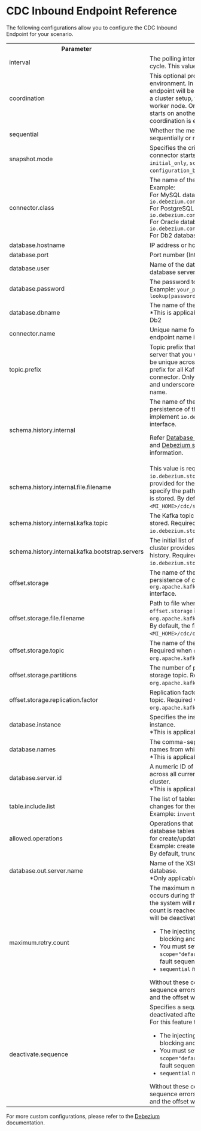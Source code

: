 # CDC Inbound Endpoint Reference

The following configurations allow you to configure the CDC Inbound Endpoint for your scenario. 

<table>
  <tr>
    <th>Parameter</th>
    <th>Description</th>
    <th>Required</th>
    <th>Default Value</th>
  </tr>
  <tr>
    <td>interval</td>
    <td>The polling interval for the inbound endpoint to execute each cycle. This value is set in milliseconds.</td>
    <td>Yes</td>
    <td>-</td>
  </tr>
  <tr>
    <td>coordination</td>
    <td>This optional property is only applicable in a cluster environment. In a clustered environment, an inbound endpoint will be executed in all worker nodes. If set to <code>true</code> in a cluster setup, this will run the inbound only in a single worker node. Once the running worker is down, the inbound starts on another available worker in the cluster. By default, coordination is enabled.</td>
    <td>Yes</td>
    <td>true</td>
  </tr>
  <tr>
    <td>sequential</td>
    <td>Whether the messages need to be polled and injected sequentially or not. By default, this is set to <code>true</code>.</td>
    <td>Yes</td>
    <td>true</td>
  </tr>
  <tr>
    <td>snapshot.mode</td>
    <td>Specifies the criteria for running a snapshot when the connector starts. Possible values are: <code>always</code>, <code>initial</code>, <code>initial_only</code>, <code>schema_only</code>, <code>no_data</code>, <code>recovery</code>, <code>when_needed</code>, <code>configuration_based</code>, and <code>custom</code>.</td>
    <td>Yes</td>
    <td>initial</td>
  </tr>
  <tr>
    <td>connector.class</td>
    <td>The name of the Java class for the connector.<br>
Example: <br>
For MySQL database, <code>io.debezium.connector.mysql.MySqlConnector</code><br>
For PostgreSQL database, <code>io.debezium.connector.postgresql.PostgresConnector</code><br>
For Oracle database, <code>io.debezium.connector.oracle.OracleConnector</code><br>
For Db2 database, <code>io.debezium.connector.db2.Db2Connector</code></td>
    <td>Yes</td>
    <td>-</td>
  </tr>
  <tr>
    <td>database.hostname</td>
    <td>IP address or hostname of the database server</td>
    <td>Yes</td>
    <td>-</td>
  </tr>
  <tr>
    <td>database.port</td>
    <td>Port number (Integer) of the database server</td>
    <td>Yes</td>
    <td>-</td>
  </tr>
  <tr>
    <td>database.user</td>
    <td>Name of the database user to use when connecting to the database server.</td>
    <td>Yes</td>
    <td>-</td>
  </tr>
  <tr>
    <td>database.password</td>
    <td>The password to connect to the database.<br>
Example: <code><parameter name="database.password">your_password</parameter></code> or <code><parameter name="database.password">{wso2:vault-lookup(password_alias')}</parameter></code></td>
    <td>Yes</td>
    <td>-</td>
  </tr>
  <tr>
    <td>database.dbname</td>
    <td>The name of the database that needs to be listened to.<br>
*This is applicable only for MySQL, Postgres, Oracle, and Db2</td>
    <td>Yes</td>
    <td>-</td>
  </tr>
  <tr>
    <td>connector.name</td>
    <td>Unique name for the connector. If not present, the inbound endpoint name is considered as the connector name. </td>
    <td>No</td>
    <td>-</td>
  </tr>
  <tr>
    <td>topic.prefix</td>
    <td>Topic prefix that provides a namespace for the database server that you want Debezium to capture. The prefix should be unique across all other connectors since it is used as the prefix for all Kafka topic names that receive records from this connector. Only alphanumeric characters, hyphens, dots, and underscores must be used in the database server logical name.</td>
    <td>No</td>
    <td>-</td>
  </tr>
  <tr>
    <td>schema.history.internal</td>
    <td>The name of the Java class that is responsible for the persistence of the database schema history. It must implement <code>io.debezium.relational.history.SchemaHistory</code> interface.<br>

Refer <a href="https://debezium.io/documentation/reference/stable/development/engine.html#database-history-properties">Database schema history properties</a> documentation and <a href="https://debezium.io/documentation/reference/stable/operations/debezium-server.html#debezium-source-configuration-properties">Debezium source configuration</a> documentation for more information.</td>
    <td>No</td>
    <td><code>io.debezium.storage.file.history.FileSchemaHistory</code></td>
  </tr>
  <tr>
    <td>schema.history.internal.file.filename</td>
    <td>This value is required only if <code>io.debezium.storage.file.history.FileSchemaHistory</code> was provided for the <code>schema.history.internal</code> value. You need to specify the path to a file where the database schema history is stored.
By default, the file will be stored in the <code>&lt;MI_HOME&gt;/cdc/schemaHistory</code> directory.</td>
    <td>No</td>
    <td>-</td>
  </tr>
  <tr>
    <td>schema.history.internal.kafka.topic</td>
    <td>The Kafka topic where the database schema history is stored.
Required when <code>schema.history.internal</code> is set to the <code>io.debezium.storage.kafka.history.KafkaSchemaHistory</code>.</td>
    <td>No</td>
    <td>-</td>
  </tr>
  <tr>
    <td>schema.history.internal.kafka.bootstrap.servers</td>
    <td>The initial list of Kafka cluster servers to connect to. The cluster provides the topic to store the database schema history.
Required when <code>schema.history.internal</code> is set to the <code>io.debezium.storage.kafka.history.KafkaSchemaHistory</code>.</td>
    <td>No</td>
    <td>-</td>
  </tr>
  <tr>
    <td>offset.storage</td>
    <td>The name of the Java class that is responsible for the persistence of connector offsets. It must implement <code>org.apache.kafka.connect.storage.OffsetBackingStore</code> interface.</td>
    <td>No</td>
    <td><code>org.apache.kafka.connect.storage.FileOffsetBackingStore</code></td>
  </tr>
  <tr>
    <td>offset.storage.file.filename</td>
    <td>Path to file where offsets are to be stored. Required when <code>offset.storage</code> is set to the <code>org.apache.kafka.connect.storage.FileOffsetBackingStore</code>.
By default, the file will be stored in the <code>&lt;MI_HOME&gt;/cdc/offsetStorage</code> directory.</td>
    <td>No</td>
    <td>-</td>
  </tr>
  <tr>
    <td>offset.storage.topic</td>
    <td>The name of the Kafka topic where offsets are to be stored. Required when <code>offset.storage</code> is set to the <code>org.apache.kafka.connect.storage.KafkaOffsetBackingStore</code>.</td>
    <td>No</td>
    <td>-</td>
  </tr>
  <tr>
    <td>offset.storage.partitions</td>
    <td>The number of partitions used when creating the offset storage topic. Required when <code>offset.storage</code> is set to the <code>org.apache.kafka.connect.storage.KafkaOffsetBackingStore</code>.</td>
    <td>No</td>
    <td>-</td>
  </tr>
  <tr>
    <td>offset.storage.replication.factor</td>
    <td>Replication factor used when creating the offset storage topic. Required when <code>offset.storage</code> is set to the <code>org.apache.kafka.connect.storage.KafkaOffsetBackingStore</code>.</td>
    <td>No</td>
    <td>-</td>
  </tr>
  <tr>
    <td>database.instance</td>
    <td>Specifies the instance name of the SQL Server named instance.<br>
*This is applicable only for SQL Server</td>
    <td>No</td>
    <td>-</td>
  </tr>
  <tr>
    <td>database.names</td>
    <td>The comma-separated list of the SQL Server database names from which to stream the changes.<br>
*This is applicable only for SQL Server</td>
    <td>No</td>
    <td>-</td>
  </tr>
  <tr>
    <td>database.server.id</td>
    <td>A numeric ID of this database client, which must be unique across all currently running database processes in the cluster.<br>
*This is applicable only for MySQL and MariaDB</td>
    <td>No</td>
    <td>-</td>
  </tr>
  <tr>
    <td>table.include.list</td>
    <td>The list of tables from the selected database that the changes for them need to be captured.<br>
Example: <code><parameter name="table.include.list">inventory.products</parameter></code></td>
    <td>No</td>
    <td>-</td>
  </tr>
  <tr>
    <td>allowed.operations</td>
    <td>Operations that the user needs to listen to in the specified database tables.
Should provide comma-separated values for create/update/delete/truncate.<br>
Example: create, update, delete<br>
By default, truncate operations are skipped.</td>
    <td>No</td>
    <td>-</td>
  </tr>
  <tr>
    <td>database.out.server.name</td>
    <td>Name of the XStream outbound server configured in the database.<br>
*Only applicable if you are using Oracle database.</td>
    <td>No</td>
    <td>-</td>
  </tr>
  <tr>
  <td>maximum.retry.count</td>
  <td>The maximum number of retry attempts when an error occurs during the injecting sequence. If set to <code>-1</code> (default), the system will retry indefinitely. Once the maximum retry count is reached and the error persists, the inbound endpoint will be deactivated.  
    For this feature to work correctly:
    <ul>
      <li>The injecting sequence must not contain any non-blocking and parallel processing operations.</li>
      <li>You must set <code>&lt;property name="SET_ROLLBACK_ONLY" scope="default" type="STRING" value="true"/&gt;</code> in your fault sequence.</li>
      <li><code>sequential</code> must be set to <code>true</code>.</li>
    </ul>
    Without these configurations, events that fail due to injecting sequence errors will be treated as successfully processed, and the offset will be updated.
  </td>
  <td>No</td>
  <td>-1</td>
  </tr>
  <tr>
  <td>deactivate.sequence</td>
  <td>Specifies a sequence to run when the inbound endpoint is deactivated after repeated failures in the injecting sequence.  
    For this feature to work correctly:
    <ul>
      <li>The injecting sequence must not contain any non-blocking and parallel processing operations.</li>
      <li>You must set <code>&lt;property name="SET_ROLLBACK_ONLY" scope="default" type="STRING" value="true"/&gt;</code> in your fault sequence.</li>
      <li><code>sequential</code> must be set to <code>true</code>.</li>
    </ul>
    Without these configurations, events that fail due to injecting sequence errors will be treated as successfully processed, and the offset will be updated.
  </td>
  <td>No</td>
  <td>-</td>
  </tr>
</table>

For more custom configurations, please refer to the [Debezium](https://debezium.io/documentation/reference/stable/index.html) documentation.
